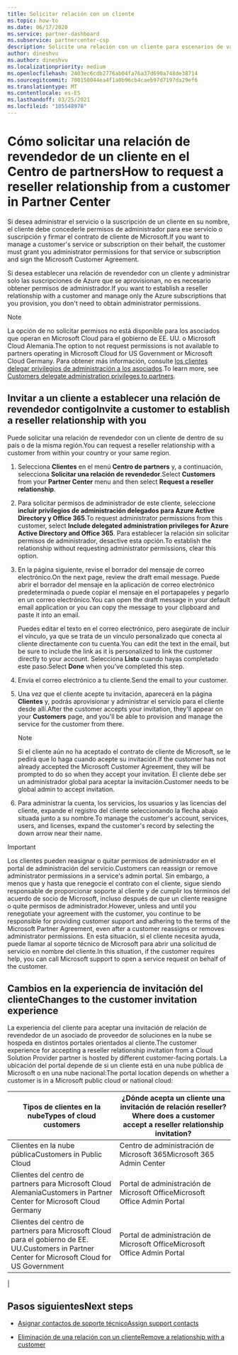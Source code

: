```yaml
---
title: Solicitar relación con un cliente
ms.topic: how-to
ms.date: 06/17/2020
ms.service: partner-dashboard
ms.subservice: partnercenter-csp
description: Solicite una relación con un cliente para escenarios de varios asociados y multicanal o si es necesario restaurar los privilegios de administrador delegado para un cliente.
author: dineshvu
ms.author: dineshvu
ms.localizationpriority: medium
ms.openlocfilehash: 2403ec6cdb2776ab04fa76a37d690a748de38714
ms.sourcegitcommit: 700150044ea4f1a0b96cb4caeb97d7197da29ef6
ms.translationtype: MT
ms.contentlocale: es-ES
ms.lasthandoff: 03/25/2021
ms.locfileid: "105548978"
---
```

# <a name="how-to-request-a-reseller-relationship-from-a-customer-in-partner-center"></a><span data-ttu-id="0edbb-103">Cómo solicitar una relación de revendedor de un cliente en el Centro de partners</span><span class="sxs-lookup"><span data-stu-id="0edbb-103">How to request a reseller relationship from a customer in Partner Center</span></span>

<span data-ttu-id="0edbb-104">Si desea administrar el servicio o la suscripción de un cliente en su nombre, el cliente debe concederle permisos de administrador para ese servicio o suscripción y firmar el contrato de cliente de Microsoft.</span><span class="sxs-lookup"><span data-stu-id="0edbb-104">If you want to manage a customer's service or subscription on their behalf, the customer must grant you administrator permissions for that service or subscription and sign the Microsoft Customer Agreement.</span></span>

<span data-ttu-id="0edbb-105">Si desea establecer una relación de revendedor con un cliente y administrar solo las suscripciones de Azure que se aprovisionan, no es necesario obtener permisos de administrador.</span><span class="sxs-lookup"><span data-stu-id="0edbb-105">If you want to establish a reseller relationship with a customer and manage only the Azure subscriptions that you provision, you don't need to obtain administrator permissions.</span></span>

>[!NOTE] 
><span data-ttu-id="0edbb-106">La opción de no solicitar permisos no está disponible para los asociados que operan en Microsoft Cloud para el gobierno de EE. UU. o Microsoft Cloud Alemania.</span><span class="sxs-lookup"><span data-stu-id="0edbb-106">The option to not request permissions is not available to partners operating in Microsoft Cloud for US Government or Microsoft Cloud Germany.</span></span> <span data-ttu-id="0edbb-107">Para obtener más información, consulte [los clientes delegar privilegios de administración a los asociados](customers-revoke-admin-privileges.md).</span><span class="sxs-lookup"><span data-stu-id="0edbb-107">To learn more, see [Customers delegate administration privileges to partners](customers-revoke-admin-privileges.md).</span></span>

## <a name="invite-a-customer-to-establish-a-reseller-relationship-with-you"></a><span data-ttu-id="0edbb-108">Invitar a un cliente a establecer una relación de revendedor contigo</span><span class="sxs-lookup"><span data-stu-id="0edbb-108">Invite a customer to establish a reseller relationship with you</span></span>

<span data-ttu-id="0edbb-109">Puede solicitar una relación de revendedor con un cliente de dentro de su país o de la misma región.</span><span class="sxs-lookup"><span data-stu-id="0edbb-109">You can request a reseller relationship with a customer from within your country or your same region.</span></span>

1. <span data-ttu-id="0edbb-110">Selecciona **Clientes** en el menú **Centro de partners** y, a continuación, selecciona **Solicitar una relación de revendedor**.</span><span class="sxs-lookup"><span data-stu-id="0edbb-110">Select **Customers** from your **Partner Center** menu and then select **Request a reseller relationship**.</span></span>

2. <span data-ttu-id="0edbb-111">Para solicitar permisos de administrador de este cliente, seleccione **incluir privilegios de administración delegados para Azure Active Directory y Office 365**.</span><span class="sxs-lookup"><span data-stu-id="0edbb-111">To request administrator permissions from this customer, select **Include delegated administration privileges for Azure Active Directory and Office 365**.</span></span> <span data-ttu-id="0edbb-112">Para establecer la relación sin solicitar permisos de administrador, desactive esta opción.</span><span class="sxs-lookup"><span data-stu-id="0edbb-112">To establish the relationship without requesting administrator permissions, clear this option.</span></span>

3. <span data-ttu-id="0edbb-113">En la página siguiente, revise el borrador del mensaje de correo electrónico.</span><span class="sxs-lookup"><span data-stu-id="0edbb-113">On the next page, review the draft email message.</span></span> <span data-ttu-id="0edbb-114">Puede abrir el borrador del mensaje en la aplicación de correo electrónico predeterminada o puede copiar el mensaje en el portapapeles y pegarlo en un correo electrónico.</span><span class="sxs-lookup"><span data-stu-id="0edbb-114">You can open the draft message in your default email application or you can copy the message to your clipboard and paste it into an email.</span></span>

   <span data-ttu-id="0edbb-115">Puedes editar el texto en el correo electrónico, pero asegúrate de incluir el vínculo, ya que se trata de un vínculo personalizado que conecta al cliente directamente con tu cuenta.</span><span class="sxs-lookup"><span data-stu-id="0edbb-115">You can edit the text in the email, but be sure to include the link as it is personalized to link the customer directly to your account.</span></span> <span data-ttu-id="0edbb-116">Selecciona **Listo** cuando hayas completado este paso.</span><span class="sxs-lookup"><span data-stu-id="0edbb-116">Select **Done** when you've completed this step.</span></span>

4. <span data-ttu-id="0edbb-117">Envía el correo electrónico a tu cliente.</span><span class="sxs-lookup"><span data-stu-id="0edbb-117">Send the email to your customer.</span></span>

5. <span data-ttu-id="0edbb-118">Una vez que el cliente acepte tu invitación, aparecerá en la página **Clientes** y, podrás aprovisionar y administrar el servicio para el cliente desde allí.</span><span class="sxs-lookup"><span data-stu-id="0edbb-118">After the customer accepts your invitation, they'll appear on your **Customers** page, and you'll be able to provision and manage the service for the customer from there.</span></span>

   > [!NOTE]
   > <span data-ttu-id="0edbb-119">Si el cliente aún no ha aceptado el contrato de cliente de Microsoft, se le pedirá que lo haga cuando acepte su invitación.</span><span class="sxs-lookup"><span data-stu-id="0edbb-119">If the customer has not already accepted the Microsoft Customer Agreement, they will be prompted to do so when they accept your invitation.</span></span> <span data-ttu-id="0edbb-120">El cliente debe ser un administrador global para aceptar la invitación.</span><span class="sxs-lookup"><span data-stu-id="0edbb-120">Customer needs to be global admin to accept invitation.</span></span>

6. <span data-ttu-id="0edbb-121">Para administrar la cuenta, los servicios, los usuarios y las licencias del cliente, expande el registro del cliente seleccionando la flecha abajo situada junto a su nombre.</span><span class="sxs-lookup"><span data-stu-id="0edbb-121">To manage the customer's account, services, users, and licenses, expand the customer's record by selecting the down arrow near their name.</span></span>

> [!IMPORTANT]  
> <span data-ttu-id="0edbb-122">Los clientes pueden reasignar o quitar permisos de administrador en el portal de administración del servicio.</span><span class="sxs-lookup"><span data-stu-id="0edbb-122">Customers can reassign or remove administrator permissions in a service's admin portal.</span></span> <span data-ttu-id="0edbb-123">Sin embargo, a menos que y hasta que renegocie el contrato con el cliente, sigue siendo responsable de proporcionar soporte al cliente y de cumplir los términos del acuerdo de socio de Microsoft, incluso después de que un cliente reasigne o quite permisos de administrador.</span><span class="sxs-lookup"><span data-stu-id="0edbb-123">However, unless and until you renegotiate your agreement with the customer, you continue to be responsible for providing customer support and adhering to the terms of the Microsoft Partner Agreement, even after a customer reassigns or removes administrator permissions.</span></span> <span data-ttu-id="0edbb-124">En esta situación, si el cliente necesita ayuda, puede llamar al soporte técnico de Microsoft para abrir una solicitud de servicio en nombre del cliente.</span><span class="sxs-lookup"><span data-stu-id="0edbb-124">In this situation, if the customer requires help, you can call Microsoft support to open a service request on behalf of the customer.</span></span>

## <a name="changes-to-the-customer-invitation-experience"></a><span data-ttu-id="0edbb-125">Cambios en la experiencia de invitación del cliente</span><span class="sxs-lookup"><span data-stu-id="0edbb-125">Changes to the customer invitation experience</span></span>

<span data-ttu-id="0edbb-126">La experiencia del cliente para aceptar una invitación de relación de revendedor de un asociado de proveedor de soluciones en la nube se hospeda en distintos portales orientados al cliente.</span><span class="sxs-lookup"><span data-stu-id="0edbb-126">The customer experience for accepting a reseller relationship invitation from a Cloud Solution Provider partner is hosted by different customer-facing portals.</span></span> <span data-ttu-id="0edbb-127">La ubicación del portal depende de si un cliente está en una nube pública de Microsoft o en una nube nacional:</span><span class="sxs-lookup"><span data-stu-id="0edbb-127">The portal location depends on whether a customer is in a Microsoft public cloud or national cloud:</span></span>

|<span data-ttu-id="0edbb-128">Tipos de clientes en la nube</span><span class="sxs-lookup"><span data-stu-id="0edbb-128">Types of cloud customers</span></span>  | <span data-ttu-id="0edbb-129">¿Dónde acepta un cliente una invitación de relación reseller?</span><span class="sxs-lookup"><span data-stu-id="0edbb-129">Where does a customer accept a reseller relationship invitation?</span></span> |
|---------|---------
| <span data-ttu-id="0edbb-130">Clientes en la nube pública</span><span class="sxs-lookup"><span data-stu-id="0edbb-130">Customers in Public Cloud</span></span> | <span data-ttu-id="0edbb-131">Centro de administración de Microsoft 365</span><span class="sxs-lookup"><span data-stu-id="0edbb-131">Microsoft 365 Admin Center</span></span> |
| <span data-ttu-id="0edbb-132">Clientes del centro de partners para Microsoft Cloud Alemania</span><span class="sxs-lookup"><span data-stu-id="0edbb-132">Customers in Partner Center for Microsoft Cloud Germany</span></span> | <span data-ttu-id="0edbb-133">Portal de administración de Microsoft Office</span><span class="sxs-lookup"><span data-stu-id="0edbb-133">Microsoft Office Admin Portal</span></span> |
| <span data-ttu-id="0edbb-134">Clientes del centro de partners para Microsoft Cloud para el gobierno de EE. UU.</span><span class="sxs-lookup"><span data-stu-id="0edbb-134">Customers in Partner Center for Microsoft Cloud for US Government</span></span> | <span data-ttu-id="0edbb-135">Portal de administración de Microsoft Office</span><span class="sxs-lookup"><span data-stu-id="0edbb-135">Microsoft Office Admin Portal</span></span> |
|

## <a name="next-steps"></a><span data-ttu-id="0edbb-136">Pasos siguientes</span><span class="sxs-lookup"><span data-stu-id="0edbb-136">Next steps</span></span>

- [<span data-ttu-id="0edbb-137">Asignar contactos de soporte técnico</span><span class="sxs-lookup"><span data-stu-id="0edbb-137">Assign support contacts</span></span>](assign-support-contacts.md)

- [<span data-ttu-id="0edbb-138">Eliminación de una relación con un cliente</span><span class="sxs-lookup"><span data-stu-id="0edbb-138">Remove a relationship with a customer</span></span>](remove-a-relationship.md)
